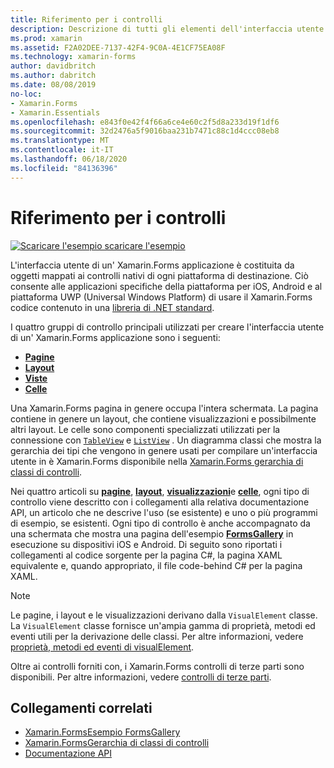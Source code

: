 ```yaml
---
title: Riferimento per i controlli
description: Descrizione di tutti gli elementi dell'interfaccia utente utilizzati per la costruzione di un' Xamarin.Forms applicazione. Questo articolo elenca i gruppi di controllo che costituiscono l'interfaccia utente di un' Xamarin.Forms applicazione.
ms.prod: xamarin
ms.assetid: F2A02DEE-7137-42F4-9C0A-4E1CF75EA08F
ms.technology: xamarin-forms
author: davidbritch
ms.author: dabritch
ms.date: 08/08/2019
no-loc:
- Xamarin.Forms
- Xamarin.Essentials
ms.openlocfilehash: e843f0e42f4f66a6ce4e60c2f5d8a233d19f1df6
ms.sourcegitcommit: 32d2476a5f9016baa231b7471c88c1d4ccc08eb8
ms.translationtype: MT
ms.contentlocale: it-IT
ms.lasthandoff: 06/18/2020
ms.locfileid: "84136396"
---
```

# <a name="controls-reference"></a>Riferimento per i controlli

[![Scaricare ](~/media/shared/download.png) l'esempio scaricare l'esempio](https://docs.microsoft.com/samples/xamarin/xamarin-forms-samples/formsgallery/)

L'interfaccia utente di un' Xamarin.Forms applicazione è costituita da oggetti mappati ai controlli nativi di ogni piattaforma di destinazione. Ciò consente alle applicazioni specifiche della piattaforma per iOS, Android e al piattaforma UWP (Universal Windows Platform) di usare il Xamarin.Forms codice contenuto in una [libreria di .NET standard](~/cross-platform/app-fundamentals/net-standard.md).

I quattro gruppi di controllo principali utilizzati per creare l'interfaccia utente di un' Xamarin.Forms applicazione sono i seguenti:

- [**Pagine**](pages.md)
- [**Layout**](layouts.md)
- [**Viste**](views.md)
- [**Celle**](cells.md)

Una Xamarin.Forms pagina in genere occupa l'intera schermata. La pagina contiene in genere un layout, che contiene visualizzazioni e possibilmente altri layout. Le celle sono componenti specializzati utilizzati per la connessione con [`TableView`](views.md#tableview) e [`ListView`](views.md#listview) . Un diagramma classi che mostra la gerarchia dei tipi che vengono in genere usati per compilare un'interfaccia utente in è Xamarin.Forms disponibile nella [ Xamarin.Forms gerarchia di classi di controlli](~/xamarin-forms/internals/class-hierarchy.md).

Nei quattro articoli su [**pagine**](pages.md), [**layout**](layouts.md), [**visualizzazioni**](views.md)e [**celle**](cells.md), ogni tipo di controllo viene descritto con i collegamenti alla relativa documentazione API, un articolo che ne descrive l'uso (se esistente) e uno o più programmi di esempio, se esistenti. Ogni tipo di controllo è anche accompagnato da una schermata che mostra una pagina dell'esempio [**FormsGallery**](https://docs.microsoft.com/samples/xamarin/xamarin-forms-samples/formsgallery) in esecuzione su dispositivi iOS e Android. Di seguito sono riportati i collegamenti al codice sorgente per la pagina C#, la pagina XAML equivalente e, quando appropriato, il file code-behind C# per la pagina XAML.

> [!NOTE]
> Le pagine, i layout e le visualizzazioni derivano dalla `VisualElement` classe. La `VisualElement` classe fornisce un'ampia gamma di proprietà, metodi ed eventi utili per la derivazione delle classi. Per altre informazioni, vedere [proprietà, metodi ed eventi di visualElement](common-properties.md).

Oltre ai controlli forniti con, i Xamarin.Forms controlli di terze parti sono disponibili. Per altre informazioni, vedere [controlli di terze parti](thirdparty.md).

## <a name="related-links"></a>Collegamenti correlati

- [Xamarin.FormsEsempio FormsGallery](https://docs.microsoft.com/samples/xamarin/xamarin-forms-samples/formsgallery)
- [Xamarin.FormsGerarchia di classi di controlli](~/xamarin-forms/internals/class-hierarchy.md)
- [Documentazione API](https://docs.microsoft.com/dotnet/api/xamarin.forms?view=xamarin-forms)
